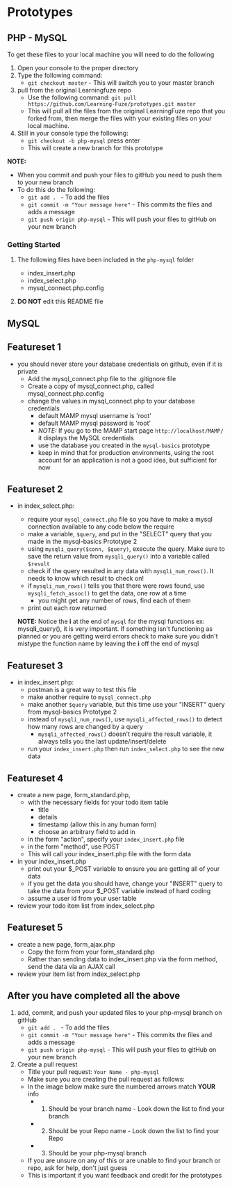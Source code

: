 # Prototypes

## PHP - MySQL

To get these files to your local machine you will need to do the following

1. Open your console to the proper directory
2. Type the following command:
	- `git checkout master` - This will switch you to your master branch
3. pull from the original Learningfuze repo
	- Use the following command:
		`git pull https://github.com/Learning-Fuze/prototypes.git master`
	- This will pull all the files from the original LearningFuze repo that you forked from, then merge the files with your existing files on your local machine.
4. Still in your console type the following: 
	- `git checkout -b php-mysql` press enter
	- This will create a new branch for this prototype

**NOTE:**
- When you commit and push your files to gitHub you need to push them to your new branch
- To do this do the following:
	- `git add . ` - To add the files
	- `git commit -m "Your message here"` - This commits the files and adds a message
	- `git push origin php-mysql` - This will push your files to gitHub on your new branch

### Getting Started

1. The following files have been included in the `php-mysql` folder
	- index_insert.php
	- index_select.php
	- mysql_connect.php.config

2. **DO NOT** edit this README file

## MySQL

## Featureset 1
- you should never store your database credentials on github, even if it is private
	- Add the mysql_connect.php file to the .gitignore file
	- Create a copy of mysql_connect.php, called mysql_connect.php.config
	- change the values in mysql_connect.php to your database credentials
		- default MAMP mysql username is 'root'
		- default MAMP mysql password is 'root'
		- *NOTE:* If you go to the MAMP start page `http://localhost/MAMP/` it displays the MySQL credentials
		- use the database you created in the `mysql-basics` prototype
		- keep in mind that for production environments, using the root account for an application is not a good idea, but sufficient for now

## Featureset 2
- in index_select.php:
	- require your `mysql_connect.php` file so you have to make a mysql connection available to any code below the require
	- make a variable, `$query`, and put in the "SELECT" query that you made in the mysql-basics Prototype 2
	- using `mysqli_query($conn, $query)`, execute the query.  Make sure to save the return value from `mysqli_query()` into a variable called `$result`
	- check if the query resulted in any data with `mysqli_num_rows()`.  It needs to know which result to check on!
	- if `mysqli_num_rows()` tells you that there were rows found, use `mysqli_fetch_assoc()` to get the data, one row at a time
		- you might get any number of rows, find each of them
	- print out each row returned
	
	**NOTE:** Notice the **i** at the end of `mysql` for the mysql functions ex: mysql**i**_query(), it is very important. If something isn't functioning as planned or you are getting weird errors check to make sure you didn't mistype the function name by leaving the **i** off the end of mysql

## Featureset 3
- in index_insert.php:
	- postman is a great way to test this file
	- make another require to `mysql_connect.php`
	- make another `$query` variable, but this time use your "INSERT" query from mysql-basics Prototype 2
	- instead of `mysqli_num_rows()`, use `mysqli_affected_rows()` to detect how many rows are changed by a query
		- `mysqli_affected_rows()` doesn't require the result variable, it always tells you the last update/insert/delete
	- run your `index_insert.php` then run `index_select.php` to see the new data

## Featureset 4
- create a new page, form_standard.php, 
	- with the necessary fields for your todo item table
		- title
		- details
		- timestamp (allow this in any human form)
		- choose an arbitrary field to add in
	- in the form "action", specify your `index_insert.php` file
	- in the form "method", use POST
	- This will call your index_insert.php file with the form data
- in your index_insert.php
	- print out your $_POST variable to ensure you are getting all of your data
	- if you get the data you should have, change your "INSERT" query to take the data from your $_POST variable instead of hard coding
	- assume a user id from your user table
- review your todo item list from index_select.php

## Featureset 5
- create a new page, form_ajax.php
	- Copy the form from your form_standard.php
	- Rather than sending data to index_insert.php via the form method, send the data via an AJAX call
- review your item list from index_select.php

## After you have completed all the above

1. add, commit, and push your updated files to your php-mysql branch on gitHub
	- `git add . ` - To add the files
	- `git commit -m "Your message here"` - This commits the files and adds a message
	- `git push origin php-mysql` - This will push your files to gitHub on your new branch
2. Create a pull request
	- Title your pull request: `Your Name - php-mysql`
	- Make sure you are creating the pull request as follows:
	- In the image below make sure the numbered arrows match **YOUR** info
		- 1. Should be your branch name - Look down the list to find your branch
		- 2. Should be your Repo name - Look down the list to find your Repo
		- 3. Should be your php-mysql branch
	- If you are unsure on any of this or are unable to find your branch or repo, ask for help, don't just guess
	- This is important if you want feedback and credit for the prototypes 

<img src="https://github.com/Learning-Fuze/prototypes/blob/assets/assets/pr_php-mysql.png?raw=true" alt="">